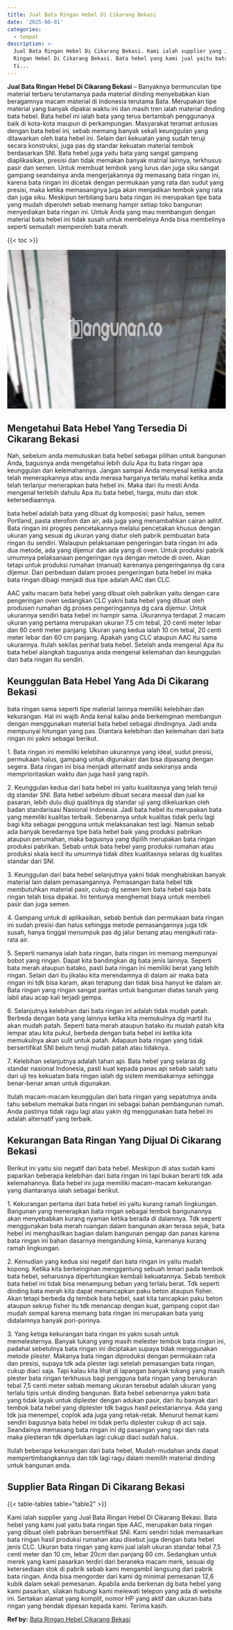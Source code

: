 ```yaml
---
title: Jual Bata Ringan Hebel Di Cikarang Bekasi
date: '2025-08-01'
categories:
  - tempat
description: >-
  Jual Bata Ringan Hebel Di Cikarang Bekasi. Kami ialah supplier yang Jual Bata
  Ringan Hebel Di Cikarang Bekasi. Bata hebel yang kami jual yaitu bata ringan
  ti...
---
```


**Jual Bata Ringan Hebel Di Cikarang Bekasi** – Banyaknya bermunculan tipe material terbaru terutamanya pada material dinding menyebabkan kian beragamnya macam material di Indonesia terutama Bata. Merupakan tipe material yang banyak dipakai waktu ini dan masih tren ialah material dinding bata hebel. Bata hebel ini ialah bata yang terus bertambah penggunanya baik di kota-kota maupun di perkampungan. Masyarakat teramat antusias dengan bata hebel ini, sebab memang banyak sekali keunggulan yang ditawarkan oleh bata hebel ini. Selain dari kekuatan yang sudah teruji secara konstruksi, juga pas dg standar kekuatan material tembok berdasarkan SNI. Bata hebel juga yaitu bata yang sangat gampang diaplikasikan, presisi dan tidak memakan banyak matrial lainnya, terkhusus pasir dan semen. Untuk membuat tembok yang lurus dan juga siku sangat gampang seandainya anda mengerjakannya dg memasang bata ringan ini, karena bata ringan ini dicetak dengan permukaan yang rata dan sudut yang presisi, maka ketika memasangnya juga akan menjadikan tembok yang rata dan juga siku. Meskipun terbilang baru bata ringan ini merupakan tipe bata yang mudah diperoleh sebab memang hampir setiap toko bangunan menyediakan bata ringan ini. Untuk Anda yang mau membangun dengan material bata hebel ini tidak susah untuk membelinya Anda bisa membelinya seperti semudah memperoleh bata merah.

{{< toc >}}

![Jual Bata Ringan Hebel Di Cikarang Bekasi](/images/jual-hebel-murah-14.png)

## Mengetahui Bata Hebel Yang Tersedia Di Cikarang Bekasi

Nah, sebelum anda memutuskan bata hebel sebagai pilihan untuk bangunan Anda, bagusnya anda mengetahui lebih dulu Apa itu bata ringan apa keunggulan dan kelemahannya. Jangan sampai Anda menyesal ketika anda telah menerapkannya atau anda merasa harganya terlalu mahal ketika anda telah terlanjur menerapkan bata hebel ini. Maka dari itu mesti Anda mengenal terlebih dahulu Apa itu bata hebel, harga, mutu dan stok ketersediaannya.

bata hebel adalah bata yang dibuat dg komposisi; pasir halus, semen Portland, pasta sterofom dan air, ada juga yang menambahkan cairan aditif. Bata ringan ini progres pencetakannya melalui pencetakan khusus dengan ukuran yang sesuai dg ukuran yang diatur oleh pabrik pembuatan bata ringan itu sendiri. Walaupun pelaksanaan pengeringan bata ringan ini ada dua metode, ada yang dijemur dan ada yang di oven. Untuk produksi pabrik umumnya pelaksanaan pengeringan nya dengan metode di oven. Akan tetapi untuk produksi rumahan (manual) karenanya pengeringannya dg cara dijemur. Dari perbedaan dalam proses pengeringan bata hebel ini maka bata ringan dibagi menjadi dua tipe adalah AAC dan CLC.

AAC yaitu macam bata hebel yang dibuat oleh pabrikan yaitu dengan cara pengeringan oven sedangkan CLC yakni bata hebel yang dibuat oleh produsen rumahan dg proses pengeringannya dg cara dijemur. Untuk ukurannya sendiri bata hebel ini hampir sama. Ukurannya terdapat 2 macam ukuran yang pertama merupakan ukuran 7.5 cm tebal, 20 centi meter lebar dan 60 centi meter panjang. Ukuran yang kedua ialah 10 cm tebal, 20 centi meter lebar dan 60 cm panjang. Apakah yang CLC ataupun AAC itu sama ukurannya. Itulah sekilas perihal bata hebel. Setelah anda mengenal Apa itu bata hebel alangkah bagusnya anda mengenal kelemahan dan keunggulan dari bata ringan itu sendiri.

## Keunggulan Bata Hebel Yang Ada Di Cikarang Bekasi

bata ringan sama seperti tipe material lainnya memiliki kelebihan dan kekurangan. Hal ini wajib Anda kenal kalau anda berkeinginan membangun dengan menggunakan material bata hebel sebagai dindingnya. Jadi anda mempunyai hitungan yang pas. Diantara kelebihan dan kelemahan dari bata ringan ini yakni sebagai berikut.

1\. Bata ringan ini memiliki kelebihan ukurannya yang ideal, sudut presisi, permukaan halus, gampang untuk digunakan dan bisa dipasang dengan segera. Bata ringan ini bisa menjadi alternatif anda sekiranya anda memprioritaskan waktu dan juga hasil yang rapih.

2\. Keunggulan kedua dari bata hebel ini yaitu kualitasnya yang telah teruji dg standar SNI. Bata hebel sebelum dibuat secara massal dan jual ke pasaran, lebih dulu diuji qualitinya dg standar uji yang dikeluarkan oleh badan standarisasi Nasional Indonesia. Jadi bata hebel itu merupakan bata yang memiliki kualitas terbaik. Sebenarnya untuk kualitas tidak perlu lagi bagi kita sebagai pengguna untuk melaksanakan test lagi. Namun sebab ada banyak beredarnya tipe bata hebel baik yang produksi pabrikan ataupun perumahan, maka bagusnya yang dipilih merupakan bata ringan produksi pabrikan. Sebab untuk bata hebel yang produksi rumahan atau produksi skala kecil itu umumnya tidak dites kualitasnya selaras dg kualitas standar dari SNI.

3\. Keunggulan dari bata hebel selanjutnya yakni tidak menghabiskan banyak material lain dalam pemasangannya. Pemasangan bata hebel tdk membutuhkan material pasir, cukup dg semen lem bata hebel saja bata ringan telah bisa dipakai. Ini tentunya menghemat biaya untuk membeli pasir dan juga semen.

4\. Gampang untuk di aplikasikan, sebab bentuk dan permukaan bata ringan ini sudah presisi dan halus sehingga metode pemasangannya juga tdk susah, hanya tinggal menumpuk pas dg jalur benang atau mengikuti rata-rata air.

5\. Seperti namanya ialah bata ringan, bata ringan ini memang mempunyai bobot yang ringan. Dapat kita bandingkan dg bata jenis lainnya. Seperti bata merah ataupun batako, pasti bata ringan ini memiliki berat yang lebih ringan. Selain dari itu jikalau kita merendamnya di dalam air maka bata ringan ini tdk bisa karam, akan terapung dan tidak bisa hanyut ke dalam air. Bata ringan yang ringan sangat pantas untuk bangunan diatas tanah yang labil atau acap kali terjadi gempa.

6\. Selanjutnya kelebihan dari bata ringan ini adalah tidak mudah patah. Berbeda dengan bata yang lainnya ketika kita memukulnya dg martil itu akan mudah patah. Seperti bata merah ataupun batako itu mudah patah kita lempar atau kita pukul, berbeda dengan bata hebel ini ketika kita memukulnya akan sulit untuk patah. Adapaun bata ringan yang tidak bersertifikat SNI belum teruji mudah patah atau tidaknya.

7\. Kelebihan selanjutnya adalah tahan api. Bata hebel yang selaras dg standar nasional Indonesia, pasti kuat kepada panas api sebab salah satu dari uji tes kekuatan bata ringan ialah dg sistem membakarnya sehingga benar-benar aman untuk digunakan.

Itulah macam-macam keunggulan dari bata ringan yang sepatutnya anda tahu sebelum memakai bata ringan ini sebagai bahan pembangunan rumah. Anda pastinya tidak ragu lagi atau yakin dg menggunakan bata hebel ini adalah alternatif yang terbaik.

## Kekurangan Bata Ringan Yang Dijual Di Cikarang Bekasi

Berikut ini yaitu sisi negatif dari bata hebel. Meskipun di atas sudah kami paparkan beberapa kelebihan dari bata ringan ini tapi bukan berarti tdk ada kelemahannya. Bata hebel ini juga memiliki macam-macam kekurangan yang diantaranya ialah sebagai berikut.

1\. Kekurangan pertama dari bata hebel ini yaitu kurang ramah lingkungan. Bangunan yang menerapkan bata ringan sebagai tembok bangunannya akan menyebabkan kurang nyaman ketika berada di dalamnya. Tdk seperti menggunakan bata merah ruangan dalam bangunan akan terasa sejuk, bata hebel ini menghasilkan bagian dalam bangunan pengap dan panas karena bata ringan ini bahan dasarnya mengandung kimia, karenanya kurang ramah lingkungan.

2\. Kemudian yang kedua sisi negatif dari bata ringan ini yaitu mudah kopong. Ketika kita berkeinginan menggantung sebuah lemari pada tembok bata hebel, seharusnya diperhitungkan kembali kekuatannya. Sebab tembok bata hebel ini tidak bisa menampung beban yang terlalu berat. Tdk seperti dinding bata merah kita dapat menancapkan paku beton ataupun fisher. Akan tetapi berbeda dg tembok bata hebel, saat kita tancapkan paku beton ataupun sekrup fisher itu tdk menancap dengan kuat, gampang copot dan mudah sempal karena memang bata ringan ini merupakan bata yang didalamnya banyak pori-porinya.

3\. Yang ketiga kekurangan bata ringan ini yakni susah untuk memelesternya. Banyak tukang yang masih melester tembok bata ringan ini, padahal sebetulnya bata ringan ini diciptakan supaya tidak menggunakan metode plester. Makanya bata ringan diproduksi dengan permukaan rata dan presisi, supaya tdk ada plester lagi setelah pemasangan bata ringan, cukup diaci saja. Tapi kalau kita lihat di lapangan banyak tukang yang masih plester bata ringan terkhusus bagi pengguna bata ringan yang berukuran tebal 7,5 centi meter sebab memang ukuran tersebut adalah ukuran yang terlalu tipis untuk dinding bangunan. Bata hebel sebenarnya yakni bata yang tidak layak untuk diplester dengan adukan pasir, dari itu banyak dari tembok bata hebel yang diplester tdk bagus hasil pelestariannya. Ada yang tdk jua menempel, coplok ada juga yang retak-retak. Menurut hemat kami sendiri bagusnya bata hebel ini tidak perlu diplester cukup di aci saja. Seandainya memasang bata ringan ini dg pasangan yang rapi dan rata maka plesteran tdk diperlukan lagi cukup diaci sudah halus.

Itulah beberapa kekurangan dari bata hebel, Mudah-mudahan anda dapat mempertimbangkannya dan tdk lagi ragu dalam memilih material dinding untuk bangunan anda.

## Supplier Bata Ringan Di Cikarang Bekasi

{{< table-tables table="table2" >}}

Kami ialah supplier yang Jual Bata Ringan Hebel Di Cikarang Bekasi. Bata hebel yang kami jual yaitu bata ringan tipe AAC, merupakan bata ringan yang dibuat oleh pabrikan bersertifikat SNI. Kami sendiri tidak memasarkan bata ringan hasil produksi rumahan atau disebut juga dengan bata hebel jenis CLC. Ukuran bata ringan yang kami jual ialah ukuran standar tebal 7,5 centi meter dan 10 cm, lebar 20cm dan panjang 60 cm. Sedangkan untuk merek yang kami pasarkan terdiri dari beraneka macam merk, sesuai dg ketersediaan stok di pabrik sebab kami mengambil langsung dari pabrik bata ringan. Anda bisa mengorder dari kami dg minimal pemesanan 12,6 kubik dalam sekali pemesanan. Apabila anda berkenan dg bata hebel yang kami pasarkan, silakan hubungi kami melewati telepon yang ada di website ini. Sertakan alamat yang komplit, nomor HP yang aktif dan ukuran bata ringan yang hendak dipesan kepada kami. Terima kasih.

**Ref by:** [Bata Ringan Hebel Cikarang Bekasi](https://id.wikipedia.org/wiki/Bata)
